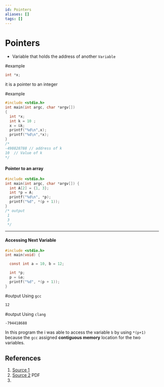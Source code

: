 ```yaml
---
id: Pointers
aliases: []
tags: []
---
```


# Pointers

- Variable that holds the address of another `Variable`

#example

```c
int *x;
```

it is a pointer to an integer

#example

```c
#include <stdio.h>
int main(int argc, char *argv[])
{
  int *x;
  int k = 10 ;
  x = &k;
  printf("%d\n",x);
  printf("%d\n",*x);
}
/*
-498828788 // address of k
10  // Value of k
*/
```


#### Pointer to an array
```c
#include <stdio.h>
int main(int argc, char *argv[]) {
  int A[2] = {1, 3};
  int *p = A;
  printf("%d\n", *p);
  printf("%d", *(p + 1));
}
/* output
 1 
 3
 */ 
```




---
#### Accessing Next Variable

```c
#include <stdio.h>
int main(void) {

  const int a = 10, b = 12;

  int *p;
  p = &a;
  printf("%d", *(p + 1));
}
```
#output Using `gcc` 
```bash
12
```
#output Using `clang`
```bash
-794418688
```
In this program the i was able to access the variable `b` by using `*(p+1)` because the `gcc` assigned **contiguous memory** location for the two variables.






## References
1. [Source 1](https://embetronicx.com/tutorials/p_language/c/pointers_2/)
2. [Source 2](https://www.cs.cmu.edu/~ab/15-123N09/lectures/Lecture%2005%20-%20Advanced%20pointers.pdf) PDF
3. 